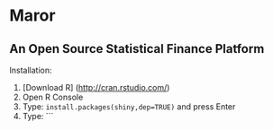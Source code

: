 Maror
=====

An Open Source Statistical Finance Platform
-------------------------------------------

Installation:

1. [Download R] (http://cran.rstudio.com/)
2. Open R Console
3. Type: ```install.packages(shiny,dep=TRUE)``` and press Enter
4. Type: ```

